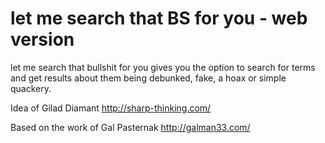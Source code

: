 let me search that BS for you - web version
===========================================

let me search that bullshit for you gives you the option to search for terms and get results about them being debunked, fake, a hoax or simple quackery.

Idea of Gilad Diamant http://sharp-thinking.com/

Based on the work of Gal Pasternak http://galman33.com/
